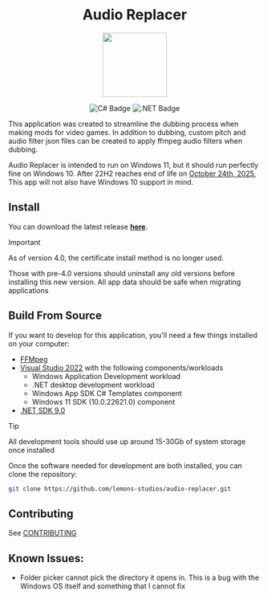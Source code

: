 <h1 align="center">Audio Replacer</h1>

<p align="center">
<img src="https://raw.githubusercontent.com/lemons-studios/audio-replacer/refs/heads/main/Assets/AppIcon.ico" width="128">
</p>
<p align="center">
  <img src="https://img.shields.io/badge/c%23-%23239120.svg?style=for-the-badge&logo=csharp&logoColor=white" alt="C# Badge">
  <img src="https://img.shields.io/badge/.NET-5C2D91?style=for-the-badge&logo=.net&logoColor=white" alt=".NET Badge">
</p>

This application was created to streamline the dubbing process when making mods for video games. In addition to dubbing, custom pitch and audio filter json files can be created to apply ffmpeg audio filters when dubbing.

Audio Replacer is intended to run on Windows 11, but it should run perfectly fine on Windows 10. After 22H2 reaches end of life on [October 24th, 2025](https://learn.microsoft.com/en-us/lifecycle/products/windows-10-home-and-pro), This app will not also have Windows 10 support in mind.
## Install
You can download the latest release [**here**](https://github.com/lemons-studios/audio-replacer-2/releases/latest).

> [!IMPORTANT]
>
> As of version 4.0, the certificate install method is no longer used. 
>
> Those with pre-4.0 versions should uninstall any old versions before installing this new version. All app data should be safe when migrating applications 

## Build From Source
If you want to develop for this application, you'll need a few things installed on your computer:
- [FFMpeg](https://ffmpeg.org)
- [Visual Studio 2022](https://visualstudio.microsoft.com/vs/) with the following components/workloads
     - Windows Application Development workload
     - .NET desktop development workload
     - Windows App SDK C# Templates component
     - Windows 11 SDK (10.0.22621.0) component
- [.NET SDK 9.0](https://dotnet.microsoft.com/en-us/download)
> [!TIP]
>
> All development tools should use up around 15-30Gb of system storage once installed

Once the software needed for development are both installed, you can clone the repository:
```sh
git clone https://github.com/lemons-studios/audio-replacer.git
```
## Contributing
See [CONTRIBUTING](https://github.com/lemons-studios/audio-replacer/blob/main/CONTRIBUTING.md)

## Known Issues:
- Folder picker cannot pick the directory it opens in. This is a bug with the Windows OS itself and something that I cannot fix
